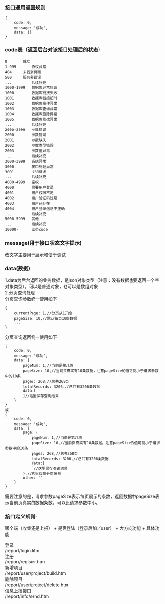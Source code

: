 ### 接口通用返回规则
```
{
	code: 0,
	message: '成功',
	data: {}
}
``` 
### code表（返回后台对该接口处理后的状态）
```
0		成功  
1-999		协议异常  
404		未找到页面  
500		服务器错误  
... 		后续补充  
1000-1999	数据库异常错误  
1000		数据库链接失败  
1001		数据库链接超时  
1002		数据库操作异常
1003		数据库查询异常  
1004		数据库删除异常  
1005		数据库修改异常
... 		后续补充  
2000-2999 	参数错误  
2000		参数错误  
2001		参数缺失  
2002		参数类型错误  
2003	 	参数值异常  
... 		后续补充  
3000-3999 	系统异常  
3000 		接口处理异常  
3001 		未知请求  
... 		后续补充  
4000-4999	鉴权
4000		需要用户登录  
4001		用户权限不足  
4002		用户验证码过期  
4003		用户已存在  
4004		用户登录信息不正确  
... 		后续补充  
5000-5999	其他
... 		后续补充  	
10000-		业务code
```
### message(用于接口状态文字提示)
改文字主要用于展示和便于调试

### data(数据)
1.data为后台返回的业务数据，是json对象类型（注意：没有数据也要返回一个空对象类型），可以是普通对象，也可以是数组对象  
2.分页查询处理  
分页查询参数统一使用如下   
```
{
	currentPage: 1,//分页从1开始
	pageSize: 10,//默认每页10条数据
	...
}
```
分页查询返回统一使用如下
```
{
	code: 0,
	message: '成功',
	data: {
		pageNum: 1,//当前是第几页
		pageSize: 10,//当前页真实有10条数据，注意pageSize的值可能小于请求参数中的10条
		pages: 268,//总共268页
		totalRecords: 3206,//总共有3206条数据
		data:[
		]//这里保存查询结果
	}
}
或
{
	code: 0,
	message: '成功',
	data: {
		page: {
			pageNum: 1,//当前是第几页
			pageSize: 10,//当前页真实有10条数据，注意pageSize的值可能小于请求参数中的10条
			pages: 268,//总共268页
			totalRecords: 3206,//总共有3206条数据
			data:[
			]//这里保存查询结果
		},//这里保存分页信息
		other: ''
	}
}
```
需要注意的是，请求参数pageSize表示每页展示的条数，返回数据中pageSize表示当前页真实的数据条数，可以比请求参数中小。

### 接口定义规则:  
哪个端（收集还是上报） + 是否登陆（登录后加／user） + 大方向功能 + 具体功能

登录  
/report/login.htm  
注册  
/report/register.htm  
新增项目  
/report/user/project/build.htm  
删除项目  
/report/user/project/delete.htm  
信息上报接口  
/report/info/send.htm  




